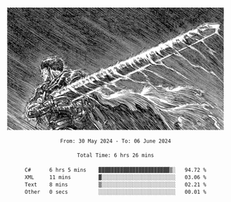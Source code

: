 <!-- Profile image -->
<p align="center">
 <img src="assets/bpD2ohb.png" width="1080px">
</p>
<!-- Profile image end -->

<div align="center">
<!--START_SECTION:waka-->

```txt
From: 30 May 2024 - To: 06 June 2024

Total Time: 6 hrs 26 mins

C#      6 hrs 5 mins    ▓▓▓▓▓▓▓▓▓▓▓▓▓▓▓▓▓▓▓▓▓▓▓▒░   94.72 %
XML     11 mins         ▓░░░░░░░░░░░░░░░░░░░░░░░░   03.06 %
Text    8 mins          ▒░░░░░░░░░░░░░░░░░░░░░░░░   02.21 %
Other   0 secs          ░░░░░░░░░░░░░░░░░░░░░░░░░   00.01 %
```

<!--END_SECTION:waka-->
</div>
